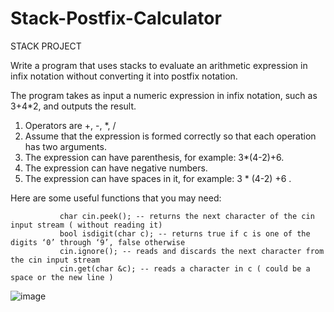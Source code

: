 # Stack-Postfix-Calculator

STACK PROJECT

Write a program that uses stacks to evaluate an arithmetic expression in infix notation without converting it into postfix notation. 

The program takes as input a numeric expression in infix notation, such as 3+4*2, and outputs the result.

1)   Operators are +, -, *, /
2)   Assume that the expression is formed correctly so that each operation has two arguments.
3)  The expression can have parenthesis, for example: 3*(4-2)+6. 
4)  The expression can have negative numbers.
5)  The expression can have spaces in it, for example: 3  *  (4-2)  +6 .


Here are some useful functions that you may need:

               char cin.peek(); -- returns the next character of the cin input stream ( without reading it)
               bool isdigit(char c); -- returns true if c is one of the digits ‘0’ through ‘9’, false otherwise
               cin.ignore(); -- reads and discards the next character from the cin input stream
               cin.get(char &c); -- reads a character in c ( could be a space or the new line )


![image](https://user-images.githubusercontent.com/76651649/116138371-65c00b80-a6dd-11eb-9e7a-e47067dec9c3.png)
